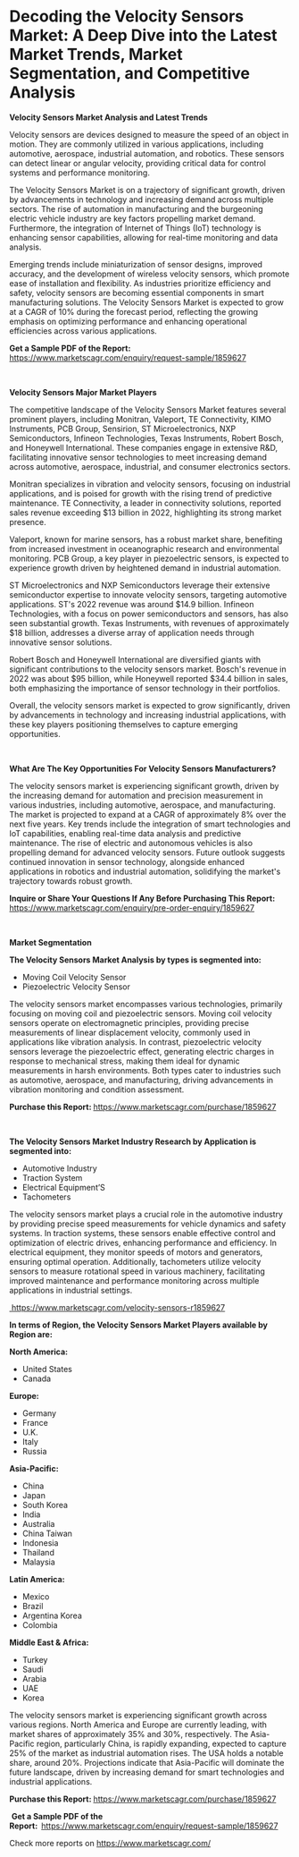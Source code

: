 <p><h1>Decoding the Velocity Sensors Market: A Deep Dive into the Latest Market Trends, Market Segmentation, and Competitive Analysis</h1></p><p><strong>Velocity Sensors Market Analysis and Latest Trends</strong></p>
<p><p>Velocity sensors are devices designed to measure the speed of an object in motion. They are commonly utilized in various applications, including automotive, aerospace, industrial automation, and robotics. These sensors can detect linear or angular velocity, providing critical data for control systems and performance monitoring.</p><p>The Velocity Sensors Market is on a trajectory of significant growth, driven by advancements in technology and increasing demand across multiple sectors. The rise of automation in manufacturing and the burgeoning electric vehicle industry are key factors propelling market demand. Furthermore, the integration of Internet of Things (IoT) technology is enhancing sensor capabilities, allowing for real-time monitoring and data analysis. </p><p>Emerging trends include miniaturization of sensor designs, improved accuracy, and the development of wireless velocity sensors, which promote ease of installation and flexibility. As industries prioritize efficiency and safety, velocity sensors are becoming essential components in smart manufacturing solutions. The Velocity Sensors Market is expected to grow at a CAGR of 10% during the forecast period, reflecting the growing emphasis on optimizing performance and enhancing operational efficiencies across various applications.</p></p>
<p><strong>Get a Sample PDF of the Report:&nbsp;</strong> <a href="https://www.marketscagr.com/enquiry/request-sample/1859627?utm_campaign=3271&utm_medium=2&utm_source=Github&utm_content=ia&utm_term=08042025&utm_id=velocity-sensors">https://www.marketscagr.com/enquiry/request-sample/1859627</a></p>
<p>&nbsp;</p>
<p><strong>Velocity Sensors Major Market Players</strong></p>
<p><p>The competitive landscape of the Velocity Sensors Market features several prominent players, including Monitran, Valeport, TE Connectivity, KIMO Instruments, PCB Group, Sensirion, ST Microelectronics, NXP Semiconductors, Infineon Technologies, Texas Instruments, Robert Bosch, and Honeywell International. These companies engage in extensive R&D, facilitating innovative sensor technologies to meet increasing demand across automotive, aerospace, industrial, and consumer electronics sectors.</p><p>Monitran specializes in vibration and velocity sensors, focusing on industrial applications, and is poised for growth with the rising trend of predictive maintenance. TE Connectivity, a leader in connectivity solutions, reported sales revenue exceeding $13 billion in 2022, highlighting its strong market presence.</p><p>Valeport, known for marine sensors, has a robust market share, benefiting from increased investment in oceanographic research and environmental monitoring. PCB Group, a key player in piezoelectric sensors, is expected to experience growth driven by heightened demand in industrial automation.</p><p>ST Microelectronics and NXP Semiconductors leverage their extensive semiconductor expertise to innovate velocity sensors, targeting automotive applications. ST's 2022 revenue was around $14.9 billion. Infineon Technologies, with a focus on power semiconductors and sensors, has also seen substantial growth. Texas Instruments, with revenues of approximately $18 billion, addresses a diverse array of application needs through innovative sensor solutions.</p><p>Robert Bosch and Honeywell International are diversified giants with significant contributions to the velocity sensors market. Bosch's revenue in 2022 was about $95 billion, while Honeywell reported $34.4 billion in sales, both emphasizing the importance of sensor technology in their portfolios.</p><p>Overall, the velocity sensors market is expected to grow significantly, driven by advancements in technology and increasing industrial applications, with these key players positioning themselves to capture emerging opportunities.</p></p>
<p>&nbsp;</p>
<p><strong>What Are The Key Opportunities For Velocity Sensors Manufacturers?</strong></p>
<p><p>The velocity sensors market is experiencing significant growth, driven by the increasing demand for automation and precision measurement in various industries, including automotive, aerospace, and manufacturing. The market is projected to expand at a CAGR of approximately 8% over the next five years. Key trends include the integration of smart technologies and IoT capabilities, enabling real-time data analysis and predictive maintenance. The rise of electric and autonomous vehicles is also propelling demand for advanced velocity sensors. Future outlook suggests continued innovation in sensor technology, alongside enhanced applications in robotics and industrial automation, solidifying the market's trajectory towards robust growth.</p></p>
<p><strong>Inquire or Share Your Questions If Any Before Purchasing This Report:</strong> <a href="https://www.marketscagr.com/enquiry/pre-order-enquiry/1859627?utm_campaign=3271&utm_medium=2&utm_source=Github&utm_content=ia&utm_term=08042025&utm_id=velocity-sensors">https://www.marketscagr.com/enquiry/pre-order-enquiry/1859627</a></p>
<p>&nbsp;</p>
<p><strong>Market Segmentation</strong></p>
<p><strong>The Velocity Sensors Market Analysis by types is segmented into:</strong></p>
<p><ul><li>Moving Coil Velocity Sensor</li><li>Piezoelectric Velocity Sensor</li></ul></p>
<p><p>The velocity sensors market encompasses various technologies, primarily focusing on moving coil and piezoelectric sensors. Moving coil velocity sensors operate on electromagnetic principles, providing precise measurements of linear displacement velocity, commonly used in applications like vibration analysis. In contrast, piezoelectric velocity sensors leverage the piezoelectric effect, generating electric charges in response to mechanical stress, making them ideal for dynamic measurements in harsh environments. Both types cater to industries such as automotive, aerospace, and manufacturing, driving advancements in vibration monitoring and condition assessment.</p></p>
<p><strong>Purchase this Report:&nbsp;</strong><a href="https://www.marketscagr.com/purchase/1859627?utm_campaign=3271&utm_medium=2&utm_source=Github&utm_content=ia&utm_term=08042025&utm_id=velocity-sensors">https://www.marketscagr.com/purchase/1859627</a></p>
<p>&nbsp;</p>
<p><strong>The Velocity Sensors Market Industry Research by Application is segmented into:</strong></p>
<p><ul><li>Automotive Industry</li><li>Traction System</li><li>Electrical Equipment’S</li><li>Tachometers</li></ul></p>
<p><p>The velocity sensors market plays a crucial role in the automotive industry by providing precise speed measurements for vehicle dynamics and safety systems. In traction systems, these sensors enable effective control and optimization of electric drives, enhancing performance and efficiency. In electrical equipment, they monitor speeds of motors and generators, ensuring optimal operation. Additionally, tachometers utilize velocity sensors to measure rotational speed in various machinery, facilitating improved maintenance and performance monitoring across multiple applications in industrial settings.</p></p>
<p><a href="https://www.marketscagr.com/velocity-sensors-r1859627?utm_campaign=3271&utm_medium=2&utm_source=Github&utm_content=ia&utm_term=08042025&utm_id=velocity-sensors">&nbsp;https://www.marketscagr.com/velocity-sensors-r1859627</a></p>
<p><strong>In terms of Region, the Velocity Sensors Market Players available by Region are:</strong></p>
<p>
    <p> <strong> North America: </strong>
        <ul>
            <li>United States</li>
            <li>Canada</li>
        </ul>
        </p> 
    <p> <strong> Europe: </strong>
        <ul>
            <li>Germany</li>
            <li>France</li>
            <li>U.K.</li>
            <li>Italy</li>
            <li>Russia</li>
        </ul>
        </p> 
    <p> <strong> Asia-Pacific: </strong>
        <ul>
            <li>China</li>
            <li>Japan</li>
            <li>South Korea</li>
            <li>India</li>
            <li>Australia</li>
            <li>China Taiwan</li>
            <li>Indonesia</li>
            <li>Thailand</li>
            <li>Malaysia</li>
        </ul>
        </p> 
    <p> <strong> Latin America: </strong>
        <ul>
            <li>Mexico</li>
            <li>Brazil</li>
            <li>Argentina Korea</li>
            <li>Colombia</li>
        </ul>
        </p> 
    <p> <strong> Middle East & Africa: </strong>
        <ul>
            <li>Turkey</li>
            <li>Saudi</li>
            <li>Arabia</li>
            <li>UAE</li>
            <li>Korea</li>
        </ul>
    </p>
    </p>
<p><p>The velocity sensors market is experiencing significant growth across various regions. North America and Europe are currently leading, with market shares of approximately 35% and 30%, respectively. The Asia-Pacific region, particularly China, is rapidly expanding, expected to capture 25% of the market as industrial automation rises. The USA holds a notable share, around 20%. Projections indicate that Asia-Pacific will dominate the future landscape, driven by increasing demand for smart technologies and industrial applications.</p></p>
<p><strong>Purchase this Report: </strong><a href="https://www.marketscagr.com/purchase/1859627?utm_campaign=3271&utm_medium=2&utm_source=Github&utm_content=ia&utm_term=08042025&utm_id=velocity-sensors">https://www.marketscagr.com/purchase/1859627</a></p>
<p>&nbsp;<strong>Get a Sample PDF of the Report:&nbsp;&nbsp;</strong><a href="https://www.marketscagr.com/enquiry/request-sample/1859627?utm_campaign=3271&utm_medium=2&utm_source=Github&utm_content=ia&utm_term=08042025&utm_id=velocity-sensors">https://www.marketscagr.com/enquiry/request-sample/1859627</a></p>
<p><strong></strong></p>
<p>Check more reports on <a href="https://www.marketscagr.com/?utm_campaign=3271&utm_medium=2&utm_source=Github&utm_content=ia&utm_term=08042025&utm_id=velocity-sensors">https://www.marketscagr.com/</a></p>